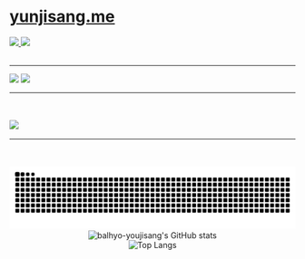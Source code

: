 <h1>
  <a href="https://yunjisang.me">yunjisang.me</a>
</h1>

<a href="https://www.instagram.com/yunjisang_/">
  <img src="https://skillicons.dev/icons?i=instagram">
</a>
<a href="mailto:contact@yunjisang.me">
  <img src="https://skillicons.dev/icons?i=gmail">
</a>

<br>
<br>
<hr>
<img src="https://skillicons.dev/icons?i=js,ts,docker,cpp,mysql,linux,spring">
<img src="https://skillicons.dev/icons?i=mongodb,python,postgres,git,go,java,redis">
<hr>
<br>
<br>
<img src="https://github-profile-trophy.vercel.app/?username=balhyo-younjisang&theme=onedark">
<hr>
<br>
<br>

<picture>
  <source media="(prefers-color-scheme: dark)" srcset="https://raw.githubusercontent.com/balhyo-younjisang/balhyo-younjisang/output/github-contribution-grid-snake-dark.svg">
  <source media="(prefers-color-scheme: light)" srcset="https://raw.githubusercontent.com/balhyo-younjisang/balhyo-younjisang/output/github-contribution-grid-snake.svg">
  <img alt="github contribution grid snake animation" src="https://raw.githubusercontent.com/balhyo-younjisang/balhyo-younjisang/output/github-contribution-grid-snake.svg">
</picture>

<div style="display:flex; flex-direction:column; align-items:center;">
<img src="https://github-readme-stats.vercel.app/api?username=balhyo-younjisang&show_icons=true&theme=tokyonight" alt="balhyo-youjisang's GitHub stats">
<img src="https://github-readme-stats.vercel.app/api/top-langs/?username=balhyo-younjisang&layout=compact&theme=dracula" alt="Top Langs">
</div>
